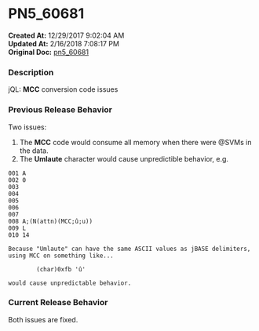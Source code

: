 # PN5_60681

**Created At:** 12/29/2017 9:02:04 AM  
**Updated At:** 2/16/2018 7:08:17 PM  
**Original Doc:** [pn5_60681](https://docs.jbase.com/release-notes/pn5_60681)  


### Description

jQL: **MCC** conversion code issues



### Previous Release Behavior

Two issues:

1. The **MCC** code would consume all memory when there were @SVMs in the data.
2. The **Umlaute** character would cause unpredictible behavior, e.g.


```
001 A
002 0
003
004
005
006
007
008 A;(N(attn)(MCC;û;u))
009 L
010 14

Because "Umlaute" can have the same ASCII values as jBASE delimiters, using MCC on something like...

        (char)0xfb 'û'

would cause unpredictable behavior.
```



### Current Release Behavior

Both issues are fixed.
